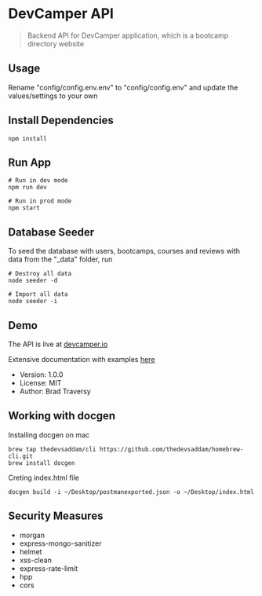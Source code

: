# DevCamper API

> Backend API for DevCamper application, which is a bootcamp directory website

## Usage

Rename "config/config.env.env" to "config/config.env" and update the values/settings to your own

## Install Dependencies

```
npm install
```

## Run App

```
# Run in dev mode
npm run dev

# Run in prod mode
npm start
```

## Database Seeder

To seed the database with users, bootcamps, courses and reviews with data from the "\_data" folder, run

```
# Destroy all data
node seeder -d

# Import all data
node seeder -i
```

## Demo

The API is live at [devcamper.io](https://devcamper.io)

Extensive documentation with examples [here](https://documenter.getpostman.com/view/8923145/SVtVVTzd?version=latest)

- Version: 1.0.0
- License: MIT
- Author: Brad Traversy

## Working with docgen

Installing docgen on mac
```
brew tap thedevsaddam/cli https://github.com/thedevsaddam/homebrew-cli.git
brew install docgen
```

Creting index.html file
```
docgen build -i ~/Desktop/postmanexported.json -o ~/Desktop/index.html
```

## Security Measures
- morgan
- express-mongo-sanitizer
- helmet
- xss-clean
- express-rate-limit
- hpp
- cors

